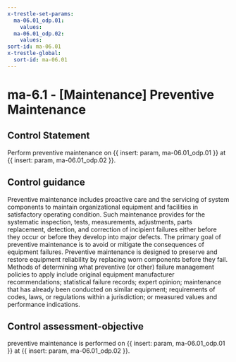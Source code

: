 ```yaml
---
x-trestle-set-params:
  ma-06.01_odp.01:
    values:
  ma-06.01_odp.02:
    values:
sort-id: ma-06.01
x-trestle-global:
  sort-id: ma-06.01
---
```


# ma-6.1 - \[Maintenance\] Preventive Maintenance

## Control Statement

Perform preventive maintenance on {{ insert: param, ma-06.01_odp.01 }} at {{ insert: param, ma-06.01_odp.02 }}.

## Control guidance

Preventive maintenance includes proactive care and the servicing of system components to maintain organizational equipment and facilities in satisfactory operating condition. Such maintenance provides for the systematic inspection, tests, measurements, adjustments, parts replacement, detection, and correction of incipient failures either before they occur or before they develop into major defects. The primary goal of preventive maintenance is to avoid or mitigate the consequences of equipment failures. Preventive maintenance is designed to preserve and restore equipment reliability by replacing worn components before they fail. Methods of determining what preventive (or other) failure management policies to apply include original equipment manufacturer recommendations; statistical failure records; expert opinion; maintenance that has already been conducted on similar equipment; requirements of codes, laws, or regulations within a jurisdiction; or measured values and performance indications.

## Control assessment-objective

preventive maintenance is performed on {{ insert: param, ma-06.01_odp.01 }} at {{ insert: param, ma-06.01_odp.02 }}.
